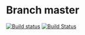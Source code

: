 # Branch master

[![Build status](https://ci.appveyor.com/api/projects/status/k4anjx506hwf953x/branch/master?svg=true)](https://ci.appveyor.com/project/odant/conan-zlib)
[![Build Status](https://travis-ci.org/odant/conan-zlib.svg?branch=master)](https://travis-ci.org/odant/conan-zlib)

